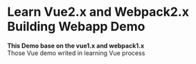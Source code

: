 # Learn Vue2.x and Webpack2.x Building Webapp Demo
**This Demo base on the vue1.x and webpack1.x**<br/>
Those Vue demo writed in learning Vue process